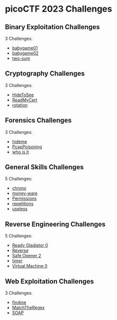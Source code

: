 # picoCTF 2023 Challenges

## Binary Exploitation Challenges

3 Challenges:
- [babygame01](Binary_Exploitation/babygame01.md)
- [babygame02](Binary_Exploitation/babygame02.md)
- [two-sum](Binary_Exploitation/two-sum.md)

## Cryptography Challenges

3 Challenges:
- [HideToSee](Cryptography/HideTooSee.md)
- [ReadMyCert](Cryptography/ReadMyCert.md)
- [rotation](Cryptography/rotation.md)

## Forensics Challenges

3 Challenges: 
- [hideme](Forensics/hideme.md)
- [PcapPoisoning](Forensics/PcapPoisoning.md)
- [who is it](Forensics/who_is_it.md)

## General Skills Challenges

5 Challenges:
- [chrono](General_Skills/chrono.md)
- [money-ware](General_Skills/money-ware.md)
- [Permissions](General_Skills/Permissions.md)
- [repetitions](General_Skills/repetitions.md)
- [useless](General_Skills/useless.md)

## Reverse Engineering Challenges

5 Challenges:
- [Ready Gladiator 0](Reverse_Engineering/Ready_Gladiator_0.md)
- [Reverse](Reverse_Engineering/Reverse.md)
- [Safe Opener 2](Reverse_Engineering/Safe_Opener_2.md)
- [timer](Reverse_Engineering/timer.md)
- [Virtual Machine 0](Reverse_Engineering/Virtual_Machine_0.md)

## Web Exploitation Challenges

3 Challenges:
- [findme](Web_Exploitation/findme.md) 
- [MatchTheRegex](Web_Exploitation/MatchTheRegex.md)
- [SOAP](Web_Exploitation/SOAP.md)
